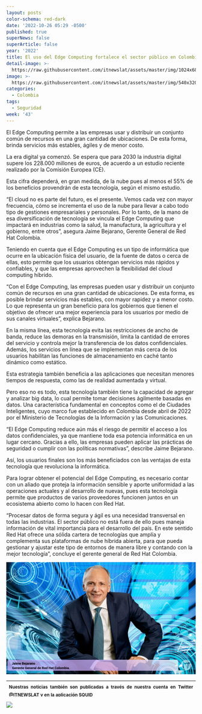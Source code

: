 ```yaml
---
layout: posts
color-schema: red-dark
date: '2022-10-26 05:29 -0500'
published: true
superNews: false
superArticle: false
year: '2022'
title: El uso del Edge Computing fortalece el sector público en Colombia
detail-image: >-
  https://raw.githubusercontent.com/itnewslat/assets/master/img/1024x680/Jaime-Bejarano-g.jpg
image: >-
  https://raw.githubusercontent.com/itnewslat/assets/master/img/540x320/Jaime-Bejarano-p.jpg
categories:
  - Colombia
tags:
  - Seguridad
week: '43'
---
```

El Edge Computing permite a las empresas usar y distribuir un conjunto común de recursos en una gran cantidad de ubicaciones. De esta forma, brinda servicios más estables, ágiles y de menor costo. 

La era digital ya comenzó. Se espera que para 2030 la industria digital supere los 228.000 millones de euros, de acuerdo a un estudio reciente realizado por la Comisión Europea (CE).

Esta cifra dependerá, en gran medida, de la nube pues al menos el 55% de los beneficios provendrán de esta tecnología, según el mismo estudio.

“El cloud no es parte del futuro, es el presente. Vemos cada vez con mayor frecuencia, cómo se incrementa el uso de la nube para llevar a cabo todo tipo de gestiones empresariales y personales. Por lo tanto, de la mano de esa diversificación de tecnología se vincula el Edge Computing que impactará en industrias como la salud, la manufactura, la agricultura y el gobierno, entre otros”, asegura Jaime Bejarano, Gerente General de Red Hat Colombia.

Teniendo en cuenta que el Edge Computing es un tipo de informática que ocurre en la ubicación física del usuario, de la fuente de datos o cerca de ellas, esto permite que los usuarios obtengan servicios más rápidos y confiables, y que las empresas aprovechen la flexibilidad del cloud computing híbrido. 

“Con el Edge Computing, las empresas pueden usar y distribuir un conjunto común de recursos en una gran cantidad de ubicaciones. De esta forma, es posible brindar servicios más estables, con mayor rapidez y a menor costo. Lo que representa un gran beneficio para los gobiernos que tienen el objetivo de ofrecer una mejor experiencia para los usuarios por medio de sus canales virtuales”, explica Bejarano.

En la misma línea, esta tecnología evita las restricciones de ancho de banda, reduce las demoras en la transmisión, limita la cantidad de errores del servicio y controla mejor la transferencia de los datos confidenciales. Además, los servicios en línea que se implementan más cerca de los usuarios habilitan las funciones de almacenamiento en caché tanto dinámico como estático.

Esta estrategia también beneficia a las aplicaciones que necesitan menores tiempos de respuesta, como las de realidad aumentada y virtual.

Pero eso no es todo, esta tecnología también tiene la capacidad de agregar y analizar big data, lo cual permite tomar decisiones ágilmente basadas en datos. Una característica fundamental en conceptos como el de Ciudades Inteligentes, cuyo marco fue establecido en Colombia desde abril de 2022 por el Ministerio de Tecnologías de la Información y las Comunicaciones. 

“El Edge Computing reduce aún más el riesgo de permitir el acceso a los datos confidenciales, ya que mantiene toda esa potencia informática en un lugar cercano. Gracias a ello, las empresas pueden aplicar las prácticas de seguridad o cumplir con las políticas normativas”, describe Jaime Bejarano.

Así, los usuarios finales son los más beneficiados con las ventajas de esta tecnología que revoluciona la informática. 

Para lograr obtener el potencial del Edge Computing, es necesario contar con un aliado que proteja la información sensible y aporte uniformidad a las operaciones actuales y al desarrollo de nuevas, pues esta tecnología permite que productos de varios proveedores funcionen juntos en un ecosistema abierto como lo hacen con Red Hat.

“Procesar datos de forma segura y ágil es una necesidad transversal en todas las industrias. El sector público no está fuera de ello pues maneja información de vital importancia para el desarrollo del país. En este sentido Red Hat ofrece una sólida cartera de tecnologías que amplía y complementa sus plataformas de nube híbrida abierta, para que pueda gestionar y ajustar este tipo de entornos de manera libre y contando con la mejor tecnología”, concluye el gerente general de Red Hat Colombia.

![](https://raw.githubusercontent.com/itnewslat/assets/master/img/540x320/Jaime-Bejarano-p.jpg)

<table style="height: 42px;" width="569">
<tbody>
<tr>
<td style="text-align: justify;"><sub><strong>Nuestras noticias también son publicadas a través de nuestra cuenta en Twitter <a href="https://twitter.com/itnewslat?lang=es">@ITNEWSLAT</a> y en la aplicación <a href="https://squidapp.co/en/">SQUID</a></strong></sub></td>
</tr>
</tbody>
</table>

<img src="https://tracker.metricool.com/c3po.jpg?hash=56f88a41e39ab42c063cc51676587a04"/>